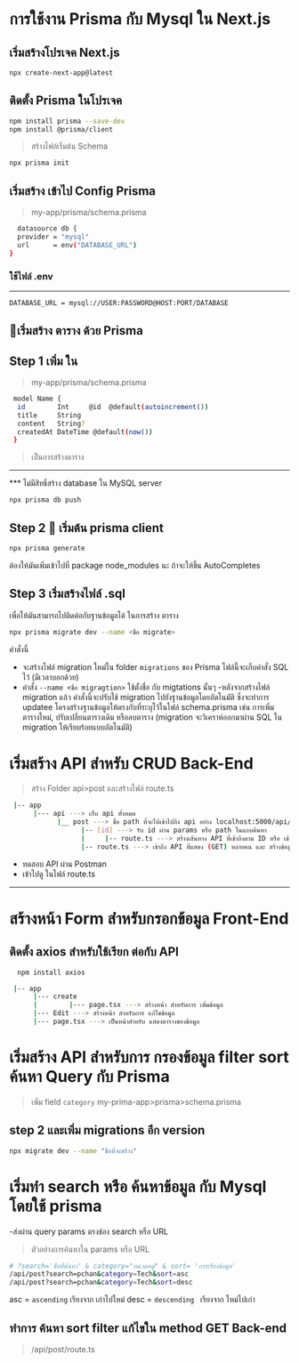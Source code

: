 # การใช้งาน Prisma กับ Mysql ใน Next.js

## เริ่มสร้างโปรเจค Next.js

```bash
npx create-next-app@latest
```

## ติดตั้ง Prisma ในโปรเจค

```bash
npm install prisma --save-dev
npm install @prisma/client
```

> สร้างไฟล์เริ่มต้น Schema
```bash
npx prisma init
```

## เริ่มสร้าง เข้าไป Config Prisma

> my-app/prisma/schema.prisma

```bash
  datasource db {
  provider = "mysql"
  url      = env("DATABASE_URL")
}
```

### ใช้ไฟล์ .env

---

```bash
DATABASE_URL = mysql://USER:PASSWORD@HOST:PORT/DATABASE
```

## 🎉เริ่มสร้าง ตาราง ด้วย Prisma

## Step 1 เพิ่ม ใน

> my-app/prisma/schema.prisma

```bash
 model Name {
  id        Int     @id  @default(autoincrement())
  title     String
  content   String?
  createdAt DateTime @default(now())
 }
```

> เป็นการสร้างตาราง

---
*** ไม่มีสิทธิ์สร้าง database ใน MySQL server
```bash
npx prisma db push
```
## Step 2 👏 เริ่มต้น prisma client

```bash
npx prisma generate
```

ต้องให้มันเพิ่มเข้าไปที่ package node_modules นะ ถ้าจะให้ขึ้น AutoCompletes

## Step 3 เริ่มสร้างไฟล์ .sql

เพื่อให้มันสามารถไปติดต่อกับฐานข้อมูลได้ ในการสร้าง ตาราง

```bash
npx prisma migrate dev --name <ชื่อ migrate>
```

คำสั่งนี้

- จะสร้างไฟล์ migration ใหม่ใน folder `migrations` ของ Prisma ไฟล์นี้จะเก็บคำสั่ง SQL ไว้ (มีเวลาบอกด้วย)
- คำสั่ง `--name <ชื่อ migragtion>` ใช้ตั้งชื่อ กับ migtations นั้นๆ
  -หลังจากสร้างไฟล์ migration แล้ว คำสั่งนี้จะปรับใช้ migration ไปยังฐานข้อมูลโดยอัตโนมัติ ซึ่งจะทำการ updatee โครงสร้างฐานข้อมูลให้ตรงกับที่ระบุไว้ในไฟล์ schema.prisma เช่น การเพิ่มตารางใหม่, ปรับเปลี่ยนตารางเดิม หรือลบตาราง (migration จะวิเคราห์ออกมาผ่าน SQL ใน migration ให้เรียบร้อยแบบอัตโนมัติ)

# เริ่มสร้าง API สำหรับ CRUD Back-End

> สร้าง Folder api>post และสร้างไฟล์ route.ts

```bash
 |-- app
      |--- api ---> เก็บ api ทั้งหมด
            |__ post ---> ชื่อ path ที่จะให้เข้าไปถึง api อย่าง localhost:5000/api/post
                  |-- [id] ---> รับ id ผ่าน params หรือ path ในแถบค้นหา
                  |     |-- route.ts ---> สร้างเส้นทาง API ที่เข้าถึงตาม ID หรือ เข้าถึงคนเดียว GET PUT DELETE
                  |-- route.ts ---> เข้าถึง API ที่แสดง (GET) หลายคน และ สร้างข้อมูล (POST) 1 คน
```

- ทดสอบ API ผ่าน Postman
- เข้าไปดู ในไฟล์ route.ts

---

# สร้างหน้า Form สำหรับกรอกข้อมูล Front-End

## ติดตั้ง axios สำหรับใช้เรียก ต่อกับ API

```bash
  npm install axios
```

```bash
 |-- app
      |--- create
      |        |--- page.tsx ---> สร้างหน้า สำหรับการ เพิ่มข้อมูล
      |--- Edit ---> สร้างหน้า สำหรับการ แก้ไขข้อมูล
      |--- page.tsx ---> เป็นหน้าสำหรับ แสดงตารางของข้อมูล
```

# เริ่มสร้าง API สำหรับการ กรองข้อมูล filter sort ค้นหา Query กับ Prisma

> เพิ่ม field `category`
> my-prima-app>prisma>schema.prisma

## step 2 และเพิ่ม migrations อีก version

```bash
npx migrate dev --name "ชื่อที่จะสร้าง"
```

# เริ่มทำ search หรือ ค้นหาข้อมูล กับ Mysql โดยใช้ prisma

-ส่งผ่าน query params ตรงช่อง search หรือ URL

> ตัวอย่างการค้นหาใน params หรือ URL

```bash
# ?search='ชื่อที่ค้นหา' & category="หมวดหมู่" & sort= 'การเรียงข้อมูล'
/api/post?search=pchan&category=Tech&sort=asc 
/api/post?search=pchan&category=Tech&sort=desc
```
asc = `ascending` เรียงจาก เก่าไปใหม่
desc = `descending ` เรียงจาก ใหม่ไปเก่า

## ทำการ ค้นหา sort filter แก้ไขใน method GET Back-end
> /api/post/route.ts

## 


